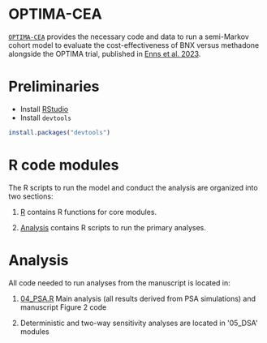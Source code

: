 # OPTIMA-CEA

[`OPTIMA-CEA`](https://github.com/HERU-modeling/OPTIMA-CEA) provides the necessary code and data to run a semi-Markov cohort model
to evaluate the cost-effectiveness of BNX versus methadone alongside the OPTIMA trial, published in [Enns et al. 2023](https://www.sciencedirect.com/science/article/abs/pii/S037687162300131X).

# Preliminaries

-   Install
    [RStudio](https://www.rstudio.com/products/rstudio/download/)
-   Install `devtools`

``` r
install.packages("devtools")
```

# R code modules

The R scripts to run the model and conduct the analysis are organized
into two sections:

1.  [R](https://github.com/HERU-modeling/OPTIMA-CEA/tree/main/R)
    contains R functions for core modules.

2.  [Analysis](https://github.com/HERU-modeling/OPTIMA-CEA/tree/main/Analysis)
    contains R scripts to run the primary analyses.
    
# Analysis

All code needed to run analyses from the manuscript is located in:

1.  [04_PSA.R](https://github.com/HERU-modeling/OPTIMA-CEA/blob/main/Analysis/04_PSA.R) Main analysis (all results derived from PSA simulations) and manuscript Figure 2 code 

2.  Deterministic and two-way sensitivity analyses are located in '05_DSA' modules
